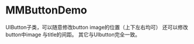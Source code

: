 # MMButtonDemo
UIButton子类，可以随意修改button image的位置（上下左右均可）
还可以修改button中image 与title的间距。
其它与UIbutton完全一致。
